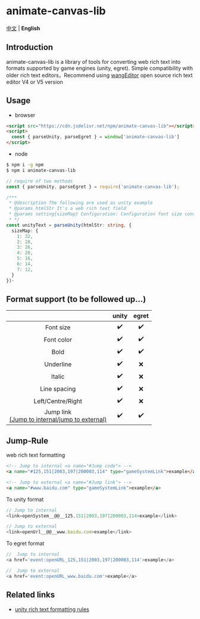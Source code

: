 # animate-canvas-lib

[中文](./README.md) | **English**

## Introduction

animate-canvas-lib is a library of tools for converting web rich text into formats supported by game engines (unity, egret).
Simple compatibility with older rich text editors，Recommend using [wangEditor](https://github.com/wangeditor-team/wangEditor) open source rich text editor V4 or V5 version

## Usage
- browser
  
``` HTML
<script src="https://cdn.jsdelivr.net/npm/animate-canvas-lib"></script>
<script>
  const { parseUnity, parseEgret } = window['animate-canvas-lib']
</script>
```

- node
``` bash
$ npm i -g npm
$ npm i animate-canvas-lib
```
``` typescript
// require of two methods
const { parseUnity, parseEgret } = require('animate-canvas-lib');

/***
 * @description The following are used as unity example
 * @params htmlStr It's a web rich text field
 * @params setting{sizeMap} Configuration: Configuration font size conversion
 * */ 
const unityText = parseUnity(htmlStr: string, {
  sizeMap: {
    1: 32,
    2: 28,
    3: 26,
    4: 20,
    5: 16,
    6: 14,
    7: 12,
  }
})·

```

## Format support (to be followed up...)

|         |    unity   |    egret   |
|   :-:   |     :-:    |    :-:   |
|Font size|     ✔️     |     ✔️   |
|Font color|     ✔️     |     ✔️   |
|Bold   |     ✔️     |     ✔️   |
|Underline   |     ✔️     |    ❌  |
|Italic   |     ✔️     |    ❌  |
|Line spacing  |     ✔️     |     ❌   |
|Left/Centre/Right|     ✔️     |     ❌    |
|Jump link<br>[(Jump to internal/jump to external)](Jump-rule "Jump-Rule")|     ✔️     |     ✔️   |


## Jump-Rule
web rich text formatting
``` HTML
<!-- Jump to internal <a name="#Jump code"> -->
<a name="#125,151|2003,197|200003,114" type="gameSystemLink">example</a>

<!-- Jump to external <a name="#Jump link"> -->
<a name="#www.baidu.com" type="gameSystemLink">example</a>
```

To unity format
``` JavaScript
// Jump to internal
<link=openSystem__@@__125,151|2003,197|200003,114>example</link>

// Jump to external
<link=openUrl__@@__www.baidu.com>example</link>
```


To egret format
``` JavaScript
//  Jump to internal
<a href='event:openURL_125,151|2003,197|200003,114'>example</a>

//  Jump to external
<a href='event:openURL_www.baidu.com'>example</a>
```

## Related links
- [unity rich text formatting rules](http://digitalnativestudios.com/textmeshpro/docs/rich-text)
